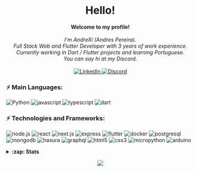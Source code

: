 <h1 align="center">Hello!</h1>

<p align="center">
    <b>Welcome to my profile!</b><br><br>
    <i>
        I'm AndreXi (Andres Pereira).<br>
        Full Stack Web and Flutter Developer with 3 years of work experience.<br>
        Currently working in Dart / Flutter projects and learning Portuguese.<br>
        You can say hi at my Discord.<br>
    </i><br>
    <a href="https://www.linkedin.com/in/anx">
        <img src="https://img.shields.io/badge/LinkedIn-black?style=flat&logo=linkedin" alt="LinkedIn">
    </a>
    <a href="https://discordapp.com/users/253346459519287297">
        <img src="https://img.shields.io/badge/Discord-black?style=flat&logo=discord" alt="Discord">
    </a>
</p>

### :zap: Main Languages:

<p>
<img src="https://img.shields.io/badge/python-black?style=for-the-badge&logo=python" alt="Python">
<img src="https://img.shields.io/badge/javascript-black?style=for-the-badge&logo=javascript" alt="javascript">
<img src="https://img.shields.io/badge/typescript-black?style=for-the-badge&logo=typescript" alt="typescript">
<img src="https://img.shields.io/badge/dart-black?style=for-the-badge&logo=dart" alt="dart">
</p>

### :zap: Technologies and Frameworks:

<p>
<img src="https://img.shields.io/badge/node.js-black?style=for-the-badge&logo=node.js" alt="node.js">
<img src="https://img.shields.io/badge/react-black?style=for-the-badge&logo=react" alt="react">
<img src="https://img.shields.io/badge/next.js-black?style=for-the-badge&logo=next.js" alt="next.js">
<img src="https://img.shields.io/badge/express-black?style=for-the-badge&logo=express" alt="express">
<img src="https://img.shields.io/badge/flutter-black?style=for-the-badge&logo=flutter" alt="flutter">
<img src="https://img.shields.io/badge/docker-black?style=for-the-badge&logo=docker" alt="docker">
<img src="https://img.shields.io/badge/postgresql-black?style=for-the-badge&logo=postgresql" alt="postgresql">
<img src="https://img.shields.io/badge/mongodb-black?style=for-the-badge&logo=mongodb" alt="mongodb">
<img src="https://img.shields.io/badge/hasura-black?style=for-the-badge&logo=hasura" alt="hasura">
<img src="https://img.shields.io/badge/graphql-black?style=for-the-badge&logo=graphql" alt="graphql">
<img src="https://img.shields.io/badge/html5-black?style=for-the-badge&logo=html5" alt="html5">
<img src="https://img.shields.io/badge/css3-black?style=for-the-badge&logo=css3" alt="css3">
<img src="https://img.shields.io/badge/micropython-black?style=for-the-badge&logo=micropython" alt="micropython">
<img src="https://img.shields.io/badge/arduino-black?style=for-the-badge&logo=arduino" alt="arduino">
</p>

<details>
<summary><b>:zap: Stats</b></summary>
<p align="center">
    <img src="http://github-profile-summary-cards.vercel.app/api/cards/profile-details?username=AndreXi&theme=graywhite" />
    <img src="http://github-profile-summary-cards.vercel.app/api/cards/stats?username=AndreXi&theme=graywhite" />
    <img src="http://github-profile-summary-cards.vercel.app/api/cards/productive-time?username=AndreXi&theme=graywhite&utcOffset=-4" />
    <img src="https://github-readme-streak-stats.herokuapp.com/?user=AndreXi&hide_border=true&card_width=338&theme=graywhite" />
    <img src="https://github-readme-stats.vercel.app/api/top-langs/?username=AndreXi&langs_count=4&hide=cmake,html,css&layout=default&card_width=300&hide_border=true&theme=graywhite" />
</p>
</details>

<p align="center">
  <a href="https://github.com/AndreXi">
    <img src="https://komarev.com/ghpvc/?username=AndreXi&color=yellowgreen&style=flat" />
  </a>
</p>

